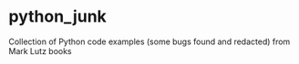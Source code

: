 # python_junk
Collection of Python code examples (some bugs found and redacted) from Mark Lutz books
